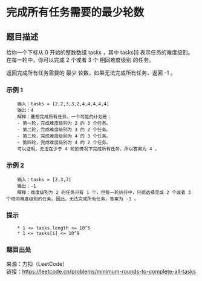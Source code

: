 # 完成所有任务需要的最少轮数

## 题目描述

给你一个下标从 0 开始的整数数组 tasks ，其中 tasks[i] 表示任务的难度级别。在每一轮中，你可以完成 2 个或者 3 个 相同难度级别 的任务。

返回完成所有任务需要的 最少 轮数，如果无法完成所有任务，返回 -1 。

### 示例 1

```text
    输入：tasks = [2,2,3,3,2,4,4,4,4,4]
    输出：4
    解释：要想完成所有任务，一个可能的计划是：
    - 第一轮，完成难度级别为 2 的 3 个任务。 
    - 第二轮，完成难度级别为 3 的 2 个任务。 
    - 第三轮，完成难度级别为 4 的 3 个任务。 
    - 第四轮，完成难度级别为 4 的 2 个任务。 
    可以证明，无法在少于 4 轮的情况下完成所有任务，所以答案为 4 。
```

### 示例 2

```text
    输入：tasks = [2,3,3]
    输出：-1
    解释：难度级别为 2 的任务只有 1 个，但每一轮执行中，只能选择完成 2 个或者 3 个相同难度级别的任务。因此，无法完成所有任务，答案为 -1 。
```

### 提示

```text
    * 1 <= tasks.length <= 10^5
    * 1 <= tasks[i] <= 10^9
```

### 题目出处

来源：力扣（LeetCode）  
链接：<https://leetcode.cn/problems/minimum-rounds-to-complete-all-tasks>
